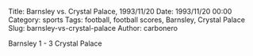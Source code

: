 Title: Barnsley vs. Crystal Palace, 1993/11/20
Date: 1993/11/20 00:00
Category: sports
Tags: football, football scores, Barnsley, Crystal Palace
Slug: barnsley-vs-crystal-palace
Author: carbonero


Barnsley 1 - 3 Crystal Palace

